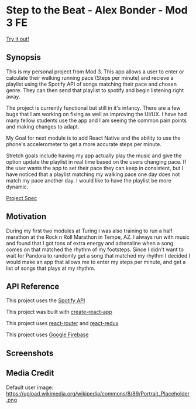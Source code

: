 # Step to the Beat - Alex Bonder - Mod 3 FE

[Try it out!](http://step-to-the-beat.firebaseapp.com)

## Synopsis

This is my personal project from Mod 3. This app allows a user to enter or calculate their walking running pace (Steps per minute) and recieve a playlist using the Spotify API of songs matching their pace and chosen genre. They can then send that playlist to spotify and begin listening right away.

The project is currently functional but still in it's infancy. There are a few bugs that I am working on fixing as well as improving the UI/UX. I have had many fellow students use the app and I am seeing the common pain points and making changes to adapt.

My Goal for next module is to add React Native and the ability to use the phone's accelerometer to get a more accurate steps per minute.

Stretch goals include having my app actually play the music and give the option update the playlist in real time based on the users changing pace. If the user wants the app to set their pace they can keep in consistent, but I have noticed that a playlist matching my walking pace one day does not match my pace another day. I would like to have the playlist be more dynamic.

[Project Spec](http://frontend.turing.io/projects/self-directed-project.html)

## Motivation

During my first two modules at Turing I was also training to run a half marathon at the Rock n Roll Marathon in Tempe, AZ. I always run with music and found that I got tons of extra energy and adrenaline when a song comes on that matched the rhythm of my footsteps. Since I didn't want to wait for Pandora to randomly get a song that matched my rhythm I decided I would make an app that allows me to enter my steps per minute, and get a list of songs that plays at my rhythm.

## API Reference

This project uses the [Spotify API](https://beta.developer.spotify.com/)

This project was built with [create-react-app](https://github.com/facebook/create-react-app)

This project uses [react-router](https://reacttraining.com/react-router/) and [react-redux](https://github.com/reactjs/react-redux)

This project uses [Google Firebase](https://firebase.google.com/docs/)

## Screenshots

## Media Credit

Default user image: https://upload.wikimedia.org/wikipedia/commons/8/89/Portrait_Placeholder.png 
